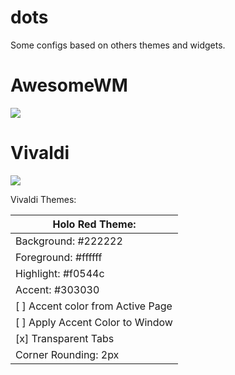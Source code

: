 # dots

Some configs based on others themes and widgets.

# AwesomeWM

<img src='screenshots/awesomewm.png'>

# Vivaldi

<img src='screenshots/vivaldi.png'>

Vivaldi Themes:

| Holo Red Theme:                   |
| --------------------------------- |
| Background: #222222               |
| Foreground: #ffffff               |
| Highlight: #f0544c                |
| Accent: #303030                   |
| [ ] Accent color from Active Page |
| [ ] Apply Accent Color to Window  |
| [x] Transparent Tabs              |
| Corner Rounding: 2px              |
